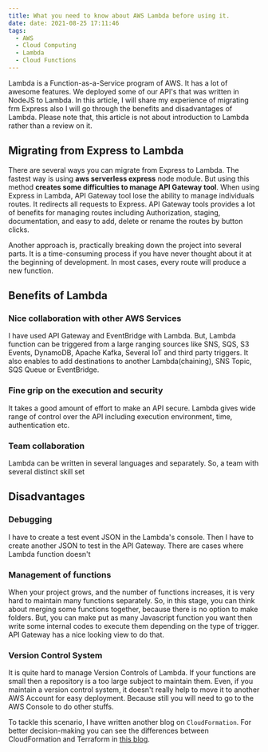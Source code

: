 ```yaml
---
title: What you need to know about AWS Lambda before using it.
date: date: 2021-08-25 17:11:46
tags:
  - AWS
  - Cloud Computing
  - Lambda
  - Cloud Functions
---
```


Lambda is a Function-as-a-Service program of AWS. It has a lot of awesome features. We deployed some of our API's that was 
written in NodeJS to Lambda. In this article, I will share my experience of migrating frm Express also I will go through
the benefits and disadvantages of Lambda. Please note that, this article is not about introduction to Lambda rather than a review on it.


## Migrating from Express to Lambda

There are several ways you can migrate from Express to Lambda. The fastest way is using **aws serverless express** node module.
But using this method **creates some difficulties to manage API Gateway tool**. When using Express in Lambda, API Gateway tool
lose the ability to manage individuals routes. It redirects all requests to Express.
API Gateway tools provides a lot of benefits for managing routes including Authorization, staging, documentation, and easy 
to add, delete or rename the routes by button clicks.

<!--more-->


Another approach is, practically breaking down the project into several parts. It is a time-consuming process if you have never
thought about it at the beginning of development. In most cases, every route will produce a new function.  

## Benefits of Lambda
### Nice collaboration with other AWS Services
I have used API Gateway and EventBridge with Lambda. But, Lambda function can be triggered from a large ranging sources
like SNS, SQS, S3 Events, DynamoDB, Apache Kafka, Several IoT and third party triggers. It also enables to add destinations to 
another Lambda(chaining), SNS Topic, SQS Queue or EventBridge.

### Fine grip on the execution and security
It takes a good amount of effort to make an API secure. Lambda gives wide range of control over the API including execution environment, time, authentication etc.

### Team collaboration
Lambda can be written in several languages and separately. So, a team with several distinct skill set 

## Disadvantages
### Debugging
I have to create a test event JSON in the Lambda's console. Then I have to create another JSON to test in the API Gateway.
There are cases where Lambda function doesn't 

### Management of functions
When your project grows, and the number of functions increases, it is very hard to maintain many functions separately. So, in this stage, 
you can think about merging some functions together, because there is no option to make folders. But, you can make put as many Javascript function 
you want then write some internal codes to execute them depending on the type of trigger. API Gateway has a nice looking 
view to do that.

### Version Control System
It is quite hard to manage Version Controls of Lambda. If your functions are small then a repository is a too large subject to maintain them.
Even, if you maintain a version control system, it doesn't really help to move it to another AWS Account for easy deployment.
Because still you will need to go to the AWS Console to do other stuffs.

To tackle this scenario, I have written another blog on `CloudFormation`.
For better decision-making you can see the differences between CloudFormation and Terraform in [this blog](https://cloudonaut.io/cloudformation-vs-terraform/).
